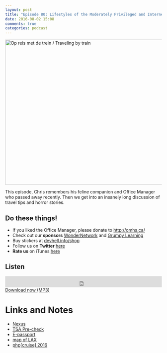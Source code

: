 ```yaml
---
layout: post
title: "Episode 80: Lifestyles of the Moderately Privileged and Internet Famous"
date: 2016-08-02 15:08
comments: true
categories: podcast
---
```


<a href="https://www.flickr.com/photos/nationaalarchief/4792808041/in/photolist-8iwoRp-f9Pa46-kMQFAi-7doxUH-bczRDP-4TnGue-65C679-pvzGaV-aXJCDp-hAkhor-c5c3my-gEZYGP-h6ngw5-sfL8rP-9FaSZX-hTHacW-dQi7dn-bsVuV1-ej7G17-a8JP2H-g2w4cb-aXJE5T-4i7rZn-9ioi54-qQgwpr-dRCgKq-dQhvXT-rsm8FF-c13ND7-dQpohE-e8TuLJ-fAjMUy-isod6a-9sHgSx-5Vt1Lg-nQBXLA-s9yosM-quxK9N-uSfAys-9FdGJY-jCrwU8-cunGEL-9kAmCc-h2HZPA-dQi83i-fqEzD1-bbEabe-qPGDPk-cnhv2W-cnhv61" title="Op reis met de trein / Traveling by train"><img src="https://c2.staticflickr.com/5/4139/4792808041_e2897bb4cc_z.jpg" width="640" height="467" alt="Op reis met de trein / Traveling by train"></a></script>

This episode, Chris remembers his feline companion and Office Manager who passed away recently. Then we get into an insanely long discussion of travel tips and horror stories.

## Do these things!

* If you liked the Office Manager, please donate to <http://omhs.ca/>
* Check out our **sponsors** [WonderNetwork](https://wondernetwork.com/) and [Grumpy Learning](https://grumpy-learning.com)
* Buy stickers at [devhell.info/shop](http://devhell.info/shop)
* Follow us on **Twitter** [here](https://twitter.com/dev_hell)
* **Rate us** on iTunes [here](http://itunes.apple.com/us/podcast/dev-hell/id489840699)

## Listen
<iframe frameborder='0' height='36px' scrolling='no' seamless src='https://simplecast.com/e/43720?style=dark' width='100%'></iframe>
<a href="http://audio.simplecast.com/43720.mp3" rel="enclosure">Download now (MP3)</a>


# Links and Notes

* [Nexus](https://www.cbp.gov/travel/trusted-traveler-programs/nexus)
* [TSA Pre-check](https://www.tsa.gov/precheck)
* [E-passport](https://www.dhs.gov/e-passports)
* [map of LAX](http://www.lawa.org/welcome_lax.aspx?id=256)
* [php[cruise] 2016](https://cruise.phparch.com)
